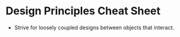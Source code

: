 # Design Principles Cheat Sheet

* Strive for loosely coupled designs between objects that interact.
